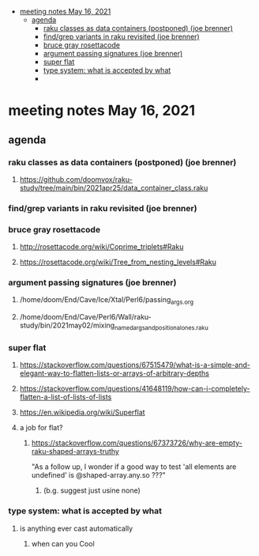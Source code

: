 - [meeting notes May 16, 2021](#org051546f)
  - [agenda](#orgf7f6c86)
    - [raku classes as data containers (postponed) (joe brenner)](#org3fe0a65)
    - [find/grep variants in raku revisited (joe brenner)](#orgbe6b147)
    - [bruce gray rosettacode](#org04f34b6)
    - [argument passing signatures (joe brenner)](#org6fc20f9)
    - [super flat](#org1f1ace8)
    - [type system: what is accepted by what](#orgfd0a638)
    - [](#org9045c93)


<a id="org051546f"></a>

# meeting notes May 16, 2021


<a id="orgf7f6c86"></a>

## agenda


<a id="org3fe0a65"></a>

### raku classes as data containers (postponed) (joe brenner)

1.  <https://github.com/doomvox/raku-study/tree/main/bin/2021apr25/data_container_class.raku>


<a id="orgbe6b147"></a>

### find/grep variants in raku revisited (joe brenner)


<a id="org04f34b6"></a>

### bruce gray rosettacode

1.  <http://rosettacode.org/wiki/Coprime_triplets#Raku>

2.  <https://rosettacode.org/wiki/Tree_from_nesting_levels#Raku>


<a id="org6fc20f9"></a>

### argument passing signatures (joe brenner)

1.  /home/doom/End/Cave/Ice/Xtal/Perl6/passing<sub>args.org</sub>

2.  /home/doom/End/Cave/Perl6/Wall/raku-study/bin/2021may02/mixing<sub>named</sub><sub>args</sub><sub>and</sub><sub>positional</sub><sub>ones.raku</sub>


<a id="org1f1ace8"></a>

### super flat

1.  <https://stackoverflow.com/questions/67515479/what-is-a-simple-and-elegant-way-to-flatten-lists-or-arrays-of-arbitrary-depths>

2.  <https://stackoverflow.com/questions/41648119/how-can-i-completely-flatten-a-list-of-lists-of-lists>

3.  <https://en.wikipedia.org/wiki/Superflat>

4.  a job for flat?

    1.  <https://stackoverflow.com/questions/67373726/why-are-empty-raku-shaped-arrays-truthy>
    
        "As a follow up, I wonder if a good way to test 'all elements are undefined' is @shaped-array.any.so ???"
        
        1.  (b.g. suggest just usine none)


<a id="orgfd0a638"></a>

### type system: what is accepted by what

1.  is anything ever cast automatically

    1.  when can you Cool


<a id="org9045c93"></a>

###
